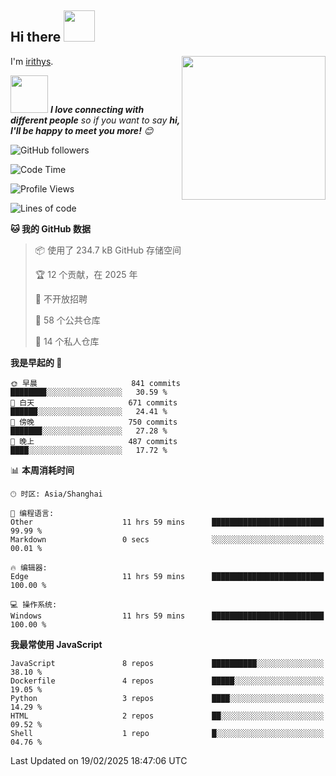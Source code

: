<h2> Hi there <img src="https://media.giphy.com/media/mGcNjsfWAjY5AEZNw6/giphy.gif" width="50"></h2>
<img align='right' src="https://media.giphy.com/media/ieyl9zmCjO4b4t6qoY/giphy.gif" width="230">

I'm [irithys](https://irithys.com).

<img src="https://media.giphy.com/media/LnQjpWaON8nhr21vNW/giphy.gif" width="60"> <em><b>I love connecting with different people</b> so if you want to say <b>hi, I'll be happy to meet you more!</b> 😊</em>

![GitHub followers](https://img.shields.io/github/followers/irithys)


<!--START_SECTION:waka-->
![Code Time](http://img.shields.io/badge/Code%20Time-706%20hrs%2010%20mins-blue)

![Profile Views](http://img.shields.io/badge/%E4%B8%AA%E4%BA%BA%E8%B5%84%E6%96%99%E8%A7%82%E7%9C%8B%E6%AC%A1%E6%95%B0-0-blue)

![Lines of code](https://img.shields.io/badge/%E4%BB%8E%E3%80%8CHello%20World%E3%80%8D%E8%B5%B7%E6%88%91%E5%B7%B2%E7%BB%8F%E5%86%99%E4%BA%86-882.5%20thousand%20%E8%A1%8C%E4%BB%A3%E7%A0%81-blue)

**🐱 我的 GitHub 数据** 

> 📦  使用了 234.7 kB GitHub 存储空间 
 > 
> 🏆 12 个贡献，在 2025 年
 > 
> 🚫 不开放招聘
 > 
> 📜 58 个公共仓库 
 > 
> 🔑 14 个私人仓库 
 > 
**我是早起的 🐤** 

```text
🌞 早晨                     841 commits         ████████░░░░░░░░░░░░░░░░░   30.59 % 
🌆 白天                     671 commits         ██████░░░░░░░░░░░░░░░░░░░   24.41 % 
🌃 傍晚                     750 commits         ███████░░░░░░░░░░░░░░░░░░   27.28 % 
🌙 晚上                     487 commits         ████░░░░░░░░░░░░░░░░░░░░░   17.72 % 
```


📊 **本周消耗时间** 

```text
🕑︎ 时区: Asia/Shanghai

💬 编程语言: 
Other                    11 hrs 59 mins      █████████████████████████   99.99 % 
Markdown                 0 secs              ░░░░░░░░░░░░░░░░░░░░░░░░░   00.01 % 

🔥 编辑器: 
Edge                     11 hrs 59 mins      █████████████████████████   100.00 % 

💻 操作系统: 
Windows                  11 hrs 59 mins      █████████████████████████   100.00 % 
```

**我最常使用 JavaScript** 

```text
JavaScript               8 repos             ██████████░░░░░░░░░░░░░░░   38.10 % 
Dockerfile               4 repos             █████░░░░░░░░░░░░░░░░░░░░   19.05 % 
Python                   3 repos             ████░░░░░░░░░░░░░░░░░░░░░   14.29 % 
HTML                     2 repos             ██░░░░░░░░░░░░░░░░░░░░░░░   09.52 % 
Shell                    1 repo              █░░░░░░░░░░░░░░░░░░░░░░░░   04.76 % 
```




 Last Updated on 19/02/2025 18:47:06 UTC
<!--END_SECTION:waka-->

